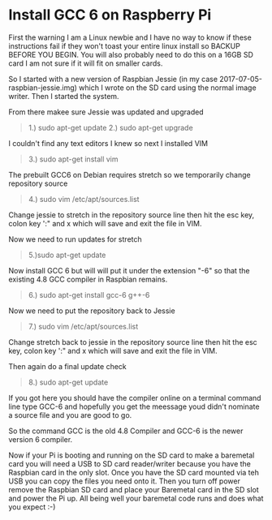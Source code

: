 # Install GCC 6 on Raspberry Pi
>
First the warning I am a Linux newbie and I have no way to know if these instructions fail if they won't toast your entire linux install so BACKUP BEFORE YOU BEGIN. You will also probably need to do this on a 16GB SD card I am not sure if it will fit on smaller cards.
>
So I started with a new version of Raspbian Jessie (in my case
2017-07-05-raspbian-jessie.img) which I wrote on the SD card using the normal image writer. Then I started the system.
>
From there makee sure Jessie was updated and upgraded
>
>1.) sudo apt-get update
>2.) sudo apt-get upgrade
>
I couldn't find any text editors I knew so next I installed VIM
>
>3.) sudo apt-get install vim
>
The prebuilt GCC6 on Debian requires stretch so we temporarily change repository source
>
>4.) sudo vim /etc/apt/sources.list
>
Change jessie to stretch in the repository source line then hit the esc key, colon key ':" and x which will save and exit the file in VIM.
>
Now we need to run updates for stretch
>
>5.)sudo apt-get update
>
Now install GCC 6 but will will put it under the extension "-6" so that the existing 4.8 GCC compiler in Raspbian remains.
>
>6.) sudo apt-get install gcc-6 g++-6
>
Now we need to put the repository back to Jessie
>
>7.) sudo vim /etc/apt/sources.list
>
Change stretch back to jessie in the repository source line then hit the esc key, colon key ':" and x which will save and exit the file in VIM.
>
Then again do a final update check
>
>8.) sudo apt-get update
>
If you got here you should have the compiler online on a terminal command line type GCC-6 and hopefully you get the meessage youd didn't nominate a source file and you are good to go.
>
So the command GCC is the old 4.8 Compiler and GCC-6 is the newer version 6 compiler.
>
Now if your Pi is booting and running on the SD card to make a baremetal card you will need a USB to SD card reader/writer because you have the Raspbian card in the only slot. Once you have the SD card mounted via teh USB you can copy the files you need onto it. Then you turn off power remove the Raspbian SD card and place your Baremetal card in the SD slot and power the Pi up. All being well your baremetal code runs and does what you expect :-) 
